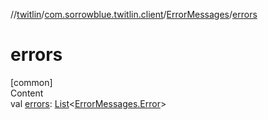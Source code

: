 //[twitlin](../../index.md)/[com.sorrowblue.twitlin.client](../index.md)/[ErrorMessages](index.md)/[errors](errors.md)



# errors  
[common]  
Content  
val [errors](errors.md): [List](https://kotlinlang.org/api/latest/jvm/stdlib/kotlin.collections/-list/index.html)<[ErrorMessages.Error](-error/index.md)>  



